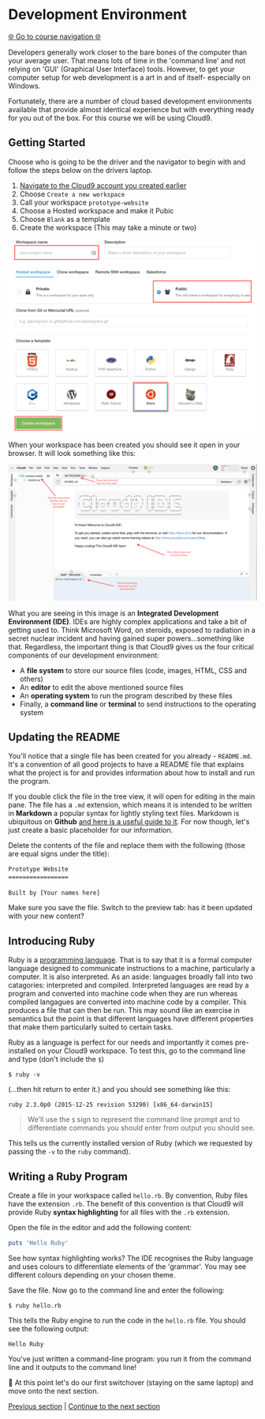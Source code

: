Development Environment
=======================

[:globe_with_meridians: Go to course navigation :globe_with_meridians:](./navigation.md)

Developers generally work closer to the bare bones of the computer than your average user. That means lots of time in the 'command line' and not relying on 'GUI' (Graphical User Interface) tools. However, to get your computer setup for web development is a art in and of itself- especially on Windows.

Fortunately, there are a number of cloud based development environments available that provide almost identical experience but with everything ready for you out of the box. For this course we will be using Cloud9.

Getting Started
---------------

Choose who is going to be the driver and the navigator to begin with and follow the steps below on the drivers laptop.

1. [Navigate to the Cloud9 account you created earlier](https://c9.io/)
2. Choose `Create a new workspace`
3. Call your workspace `prototype-website`
4. Choose a Hosted workspace and make it Pubic
5. Choose `Blank` as a template
6. Create the workspace (This may take a minute or two)

![Cloud9 setup](../images/c9Setup.png)

When your workspace has been created you should see it open in your browser. It will look something like this:

![Cloud9 Initial Page](../images/c9InitialReadme.png)

What you are seeing in this image is an **Integrated Development Environment (IDE)**. IDEs are highly complex applications and take a bit of getting used to. Think Microsoft Word, on steroids, exposed to radiation in a secret nuclear incident and having gained super powers...something like that. Regardless, the important thing is that Cloud9 gives us the four critical components of our development environment:

 - A **file system** to store our source files (code, images, HTML, CSS and others)
 - An **editor** to edit the above mentioned source files
 - An **operating system** to run the program described by these files
 - Finally, a **command line** or **terminal** to send instructions to the operating system

 Updating the README
----------------------------

You'll notice that a single file has been created for you already - `README.md`. It's a convention of all good projects to have a README file that explains what the project is for and provides information about how to install and run the program.

If you double click the file in the tree view, it will open for editing in the main pane. The file has a `.md` extension, which means it is intended to be written in **Markdown** a popular syntax for lightly styling text files. Markdown is ubiquitous on **Github** [and here is a useful guide to it](https://github.com/adam-p/markdown-here/wiki/Markdown-Cheatsheet). For now though, let's just create a basic placeholder for our information.

Delete the contents of the file and replace them with the following (those are equal signs under the title):

```
Prototype Website
=================

Built by [Your names here]
```

Make sure you save the file. Switch to the preview tab: has it been updated with your new content?

Introducing Ruby
---------------

Ruby is a [programming language](http://www.webopedia.com/TERM/P/programming_language.html). That is to say that it is a formal computer language designed to communicate instructions to a machine, particularly a computer. It is also interpreted. As an aside: languages broadly fall into two catagories: interpreted and compiled. Interpreted languages are read by a program and converted into machine code when they are run whereas compiled langagues are converted into machine code by a compiler. This produces a file that can then be run. This may sound like an exercise in semantics but the point is that different languages have different properties that make them particularly suited to certain tasks.

Ruby as a language is perfect for our needs and importantly it comes pre-installed on your Cloud9 workspace. To test this, go to the command line and type (don't include the `$`)

```
$ ruby -v
```
(...then hit return to enter it.) and you should see something like this:

```
ruby 2.3.0p0 (2015-12-25 revision 53290) [x86_64-darwin15]
```

> We'll use the `$` sign to represent the command line prompt and to differentiate commands you should enter from output you should see.

This tells us the currently installed version of Ruby (which we requested by passing the `-v` to the `ruby` command).

Writing a Ruby Program
----------------------

Create a file in your workspace called `hello.rb`. By convention, Ruby files have the extension `.rb`. The benefit of this convention is that Cloud9 will provide Ruby **syntax highlighting** for all files with the `.rb` extension.

Open the file in the editor and add the following content:

```ruby
puts 'Hello Ruby'
```

See how syntax highlighting works? The IDE recognises the Ruby language and uses colours to differentiate elements of the 'grammar'. You may see different colours depending on your chosen theme.

Save the file. Now go to the command line and enter the following: 

```
$ ruby hello.rb
```
This tells the Ruby engine to run the code in the `hello.rb` file. You should see the following output:
```
Hello Ruby
```
You've just written a command-line program: you run it from the command line and it outputs to the command line! 

:twisted_rightwards_arrows: At this point let's do our first switchover (staying on the same laptop) and move onto the next section.

[Previous section](./section0.md) | [Continue to the next section](./section2.md)

